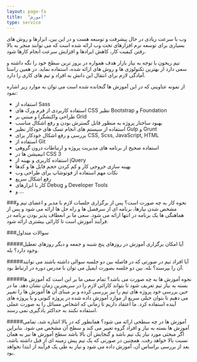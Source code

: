 ```yaml
---
layout: page-fa
title:  "آموزش"
type: service
---
```

وب با سرعت زیادی در حال پیشرفت و توسعه هست و در این بین، ابزارها و روش های بسیاری برای توسعه نرم افزارهای تحت وب ارائه شده است که می توانند منجر به بالا رفتن کیفیت کار، کاهش ایرادها و افزایش سرعت انجام کارها شود.

تیم ریحون با توجه به نیاز بازار هدف همواره در بروز ترین سطح خود را نگه داشته و سعی دارد از بهترین تکنولوژی ها و روش های ارائه شده، استفاده نماید. در همین راستا آمادگی لازم برای انتقال این دانش به افراد و تیم های کاری را دارد.

از نمونه عناوینی که در این آموزش ها گنجانده شده است می توان به موارد زیر اشاره نمود:

- استفاده از Sass 
- استفاده کاربردی از فرم ورک های CSS نظیر Bootstrap و Foundation
- طراحی واکنشگرا و مبتنی بر Grid
- بهبود ساختار پروژه به منظور قابل گسترش بودن و رفع اشکال مناسب
- استفاده از سیستم های انجام تسک های خودکار نظیر Gulp و Grunt
- بررسی و رفع اشکال خودکار برای CSS, Scss, JavaScript, HTML
- استفاده از Git
- استفاده صحیح از برنامه های مدیریت پروژه و ارتباطات درون گروهی
- انیمیشن ها در CSS 3
- استفاده کاربری و بهینه از jQuery
- بهینه سازی خروجی کار و کم کردن حجم فایل ها و کدها
- نکات مهم استفاده از فوتوشاپ برای طراحی وب
- رفع اشکال سریع
- کار با ابزارهای Debug و Developer Tools
- و ...

###نحوه کار به چه صورت است؟
پس از برگزاری جلسات لازم با مدیر و اعضای تیم و مشخص شدن نیازها، برنامه ای از سرفصل ها و راه حل ها ارائه می شود و پس از هماهنگی ها یک برنامه در انتها ارائه می شود. سعی ما بر انعطاف پذیر بودن برنامه در فرآیند آموزش است تا کارائی بیشتری ارائه شود.

###سوالات متداول

#####آیا امکان برگزاری آموزش در روزهای پنج شنبه و جمعه و دیگر روزهای تعطیل وجود دارد؟
بله.

#####آیا افراد تیم در صورتی که در فاصله بین دو جلسه سوالی داشته باشند می توانند آن را بپرسند؟
بله. بین دو جلسه بصورت ایمیل می توان با مدرس دوره در ارتباط بود.

#####نحوه آموزش ها به چه صورت می باشد؟
تمام سعی ما بر این است که آموزش ها بسته به نیاز تیم تعریف شود تا بتواند کارائی لازم را در سریعترین زمان نشان دهد. ما در حین بررسی خود پروژه های تیم را نیز بررسی کرده و بر مبنای آن ها آموزش ها را تغییر می دهیم تا بتوان خیلی سریع از موارد آموزش داده شده در پروژه کنونی و یا پروژه های آینده استفاده کرد. ما اعتقاد داریم تا زمانی که اشخاص مسائل را به صورت عملی استفاده نکنند به حداکثر یادگیری نمی رسند.

#####آموزش ها در چه سطحی ارائه می شود؟
همانطور که در بالا اشاره شد، تمامی آموزش ها بسته به نیاز و افراد گروه تغییر می کند و سطح آن مشخص می شود. بنابراین اگر مبحثی مورد نیاز یک تیم باشد و گنجایش آن بالا باشد سطح آموزش ها نیز به همان نسبت بالا خواهد رفت. همچنین در صورتی که یک تیم پیش زمینه ای از قبل داشته باشد، بعد از بررسی براساس آن، آموزش داده می شود و نیاز به طی یک فرآیند از ابتدا نخواهد بود.